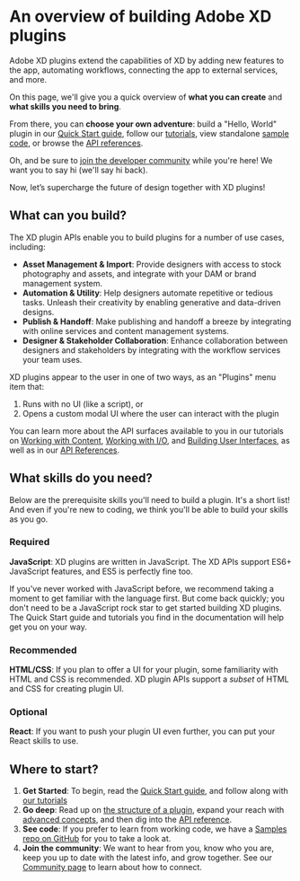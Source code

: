 # An overview of building Adobe XD plugins

Adobe XD plugins extend the capabilities of XD by adding new features to the app, automating workflows, connecting the app to external services, and more.

On this page, we'll give you a quick overview of **what you can create** and **what skills you need to bring**. 

From there, you can **choose your own adventure**: build a "Hello, World" plugin in our [Quick Start guide](), follow our [tutorials](), view standalone [sample code](), or browse the [API references]().

Oh, and be sure to [join the developer community]() while you're here! We want you to say hi (we'll say hi back).

Now, let’s supercharge the future of design together with XD plugins!


## What can you build?
The XD plugin APIs enable you to build plugins for a number of use cases, including:

- **Asset Management & Import**: Provide designers with access to stock photography and assets, and integrate with your DAM or brand management system.
- **Automation & Utility**: Help designers automate repetitive or tedious tasks. Unleash their creativity by enabling generative and data-driven designs.
- **Publish & Handoff**: Make publishing and handoff a breeze by integrating with online services and content management systems.
- **Designer & Stakeholder Collaboration**: Enhance collaboration between designers and stakeholders by integrating with the workflow services your team uses.

XD plugins appear to the user in one of two ways, as an "Plugins" menu item that:

1. Runs with no UI (like a script), or
2. Opens a custom modal UI where the user can interact with the plugin

You can learn more about the API surfaces available to you in our tutorials on [Working with Content](), [Working with I/O](), and [Building User Interfaces](), as well as in our [API References]().


## What skills do you need?

Below are the prerequisite skills you'll need to build a plugin. It's a short list! And even if you're new to coding, we think you'll be able to build your skills as you go.

### Required
**JavaScript**: XD plugins are written in JavaScript. The XD APIs support ES6+ JavaScript features, and ES5 is perfectly fine too. 

If you've never worked with JavaScript before, we recommend taking a moment to get familiar with the language first. But come back quickly; you don't need to be a JavaScript rock star to get started building XD plugins. The Quick Start guide and tutorials you find in the documentation will help get you on your way.

### Recommended
**HTML/CSS**: If you plan to offer a UI for your plugin, some familiarity with HTML and CSS is recommended. XD plugin APIs support a _subset_ of HTML and CSS for creating plugin UI.

### Optional
**React**: If you want to push your plugin UI even further, you can put your React skills to use.


## Where to start?
1. **Get Started**: To begin, read the [Quick Start guide](./guides/getting-started-guide/README.md), and follow along with [our tutorials](./guides/index.md)
1. **Go deep**: Read up on [the structure of a plugin](./reference/structure/index.md), expand your reach with [advanced concepts](), and then dig into the [API reference]().
1. **See code**: If you prefer to learn from working code, we have a [Samples repo on GitHub](https://github.com/AdobeXD/Plugin-Samples) for you to take a look at.
1. **Join the community**: We want to hear from you, know who you are, keep you up to date with the latest info, and grow together. See our [Community page]() to learn about how to connect.
